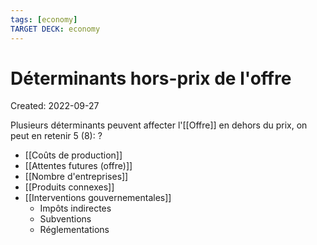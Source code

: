 ```yaml
---
tags: [economy]
TARGET DECK: economy
---
```

# Déterminants hors-prix de l'offre
Created: 2022-09-27

Plusieurs déterminants peuvent affecter l'[[Offre]] en dehors du prix, on peut en retenir 5 (8):
?
- [[Coûts de production]]
- [[Attentes futures (offre)]]
- [[Nombre d'entreprises]]
- [[Produits connexes]]
- [[Interventions gouvernementales]]
	-  Impôts indirectes
	-   Subventions
	-   Réglementations
<!--SR:!2023-10-01,209,230-->

